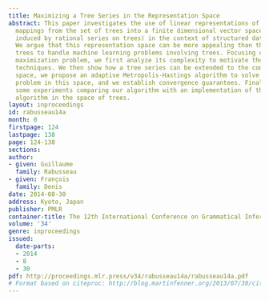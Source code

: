 ```yaml
---
title: Maximizing a Tree Series in the Representation Space
abstract: This paper investigates the use of linear representations of trees (i.e.
  mappings from the set of trees into a finite dimensional vector space which are
  induced by rational series on trees) in the context of structured data learning.
  We argue that this representation space can be more appealing than the space of
  trees to handle machine learning problems involving trees. Focusing on a tree series
  maximization problem, we first analyze its complexity to motivate the use of approximation
  techniques. We then show how a tree series can be extended to the continuous representation
  space, we propose an adaptive Metropolis-Hastings algorithm to solve the maximization
  problem in this space, and we establish convergence guarantees. Finally, we provide
  some experiments comparing our algorithm with an implementation of the Metropolis-Hastings
  algorithm in the space of trees.
layout: inproceedings
id: rabusseau14a
month: 0
firstpage: 124
lastpage: 138
page: 124-138
sections: 
author:
- given: Guillaume
  family: Rabusseau
- given: François
  family: Denis
date: 2014-08-30
address: Kyoto, Japan
publisher: PMLR
container-title: The 12th International Conference on Grammatical Inference
volume: '34'
genre: inproceedings
issued:
  date-parts:
  - 2014
  - 8
  - 30
pdf: http://proceedings.mlr.press/v34/rabusseau14a/rabusseau14a.pdf
# Format based on citeproc: http://blog.martinfenner.org/2013/07/30/citeproc-yaml-for-bibliographies/
---
```

